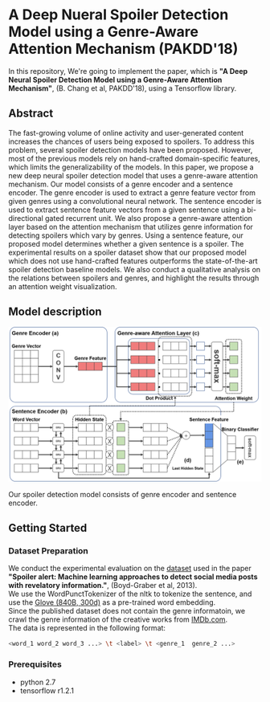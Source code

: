 # A Deep Nueral Spoiler Detection Model using a Genre-Aware Attention Mechanism (PAKDD'18)
In this repository, We're going to implement the paper, which is <b>"A Deep Neural Spoiler Detection Model using a Genre-Aware Attention Mechanism"</b>, (B. Chang et al, PAKDD'18), using a Tensorflow library.

## Abstract
The fast-growing volume of online activity and user-generated content increases the chances of users being exposed to spoilers. 
To address this problem, several spoiler detection models have been proposed. 
However, most of the previous models rely on hand-crafted domain-specific features, which limits the generalizability of the models. 
In this paper, we propose a new deep neural spoiler detection model that uses a genre-aware attention mechanism. 
Our model consists of a genre encoder and a sentence encoder. 
The genre encoder is used to extract a genre feature vector from given genres using a convolutional neural network. 
The sentence encoder is used to extract sentence feature vectors from a given sentence using a bi-directional gated recurrent unit. 
We also propose a genre-aware attention layer based on the attention mechanism that utilizes genre information for detecting spoilers which vary by genres.
Using a sentence feature, our proposed model determines whether a given sentence is a spoiler.
The experimental results on a spoiler dataset show that our proposed model which does not use hand-crafted features outperforms the state-of-the-art spoiler detection baseline models. 
We also conduct a qualitative analysis on the relations between spoilers and genres, and highlight the results through an attention weight visualization.

## Model description
<p align="center">
<img src="/figures/model_description.png" width="700px" height="auto">
</p>
Our spoiler detection model consists of genre encoder and sentence encoder.

## Getting Started
### Dataset Preparation
We conduct the experimental evaluation on the [dataset](http://umiacs.umd.edu/jbg/downloads/spoilers.tar.gz) used in the paper <b>"Spoiler alert: Machine learning approaches to detect social media posts with revelatory information."</b>, (Boyd-Graber et al, 2013).<br>
We use the WordPunctTokenizer of the nltk to tokenize the sentence, and use the [Glove (840B, 300d)](https://nlp.stanford.edu/projects/glove/) as a pre-trained word embedding.<br>
Since the published dataset does not contain the genre informatoin, we crawl the genre information of the creative works from [IMDb.com](http://www.imdb.com/).<br>
The data is represented in the following format:
```bash
<word_1 word_2 word_3 ...> \t <label> \t <genre_1  genre_2 ...>
```

### Prerequisites
- python 2.7
- tensorflow r1.2.1

